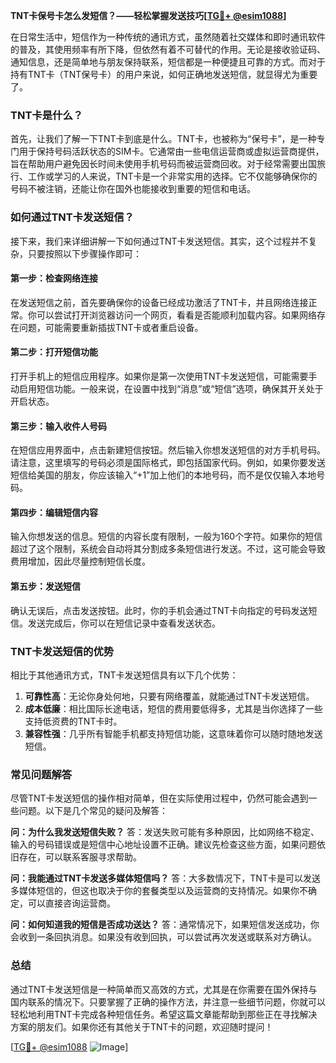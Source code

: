 **TNT卡保号卡怎么发短信？——轻松掌握发送技巧[[TG💪+ @esim1088](https://t.me/s/esim1088)]**

在日常生活中，短信作为一种传统的通讯方式，虽然随着社交媒体和即时通讯软件的普及，其使用频率有所下降，但依然有着不可替代的作用。无论是接收验证码、通知信息，还是简单地与朋友保持联系，短信都是一种便捷且可靠的方式。而对于持有TNT卡（TNT保号卡）的用户来说，如何正确地发送短信，就显得尤为重要了。

### TNT卡是什么？

首先，让我们了解一下TNT卡到底是什么。TNT卡，也被称为“保号卡”，是一种专门用于保持号码活跃状态的SIM卡。它通常由一些电信运营商或虚拟运营商提供，旨在帮助用户避免因长时间未使用手机号码而被运营商回收。对于经常需要出国旅行、工作或学习的人来说，TNT卡是一个非常实用的选择。它不仅能够确保你的号码不被注销，还能让你在国外也能接收到重要的短信和电话。

### 如何通过TNT卡发送短信？

接下来，我们来详细讲解一下如何通过TNT卡发送短信。其实，这个过程并不复杂，只要按照以下步骤操作即可：

#### 第一步：检查网络连接

在发送短信之前，首先要确保你的设备已经成功激活了TNT卡，并且网络连接正常。你可以尝试打开浏览器访问一个网页，看看是否能顺利加载内容。如果网络存在问题，可能需要重新插拔TNT卡或者重启设备。

#### 第二步：打开短信功能

打开手机上的短信应用程序。如果你是第一次使用TNT卡发送短信，可能需要手动启用短信功能。一般来说，在设置中找到“消息”或“短信”选项，确保其开关处于开启状态。

#### 第三步：输入收件人号码

在短信应用界面中，点击新建短信按钮。然后输入你想发送短信的对方手机号码。请注意，这里填写的号码必须是国际格式，即包括国家代码。例如，如果你要发送短信给美国的朋友，你应该输入“+1”加上他们的本地号码，而不是仅仅输入本地号码。

#### 第四步：编辑短信内容

输入你想发送的信息。短信的内容长度有限制，一般为160个字符。如果你的短信超过了这个限制，系统会自动将其分割成多条短信进行发送。不过，这可能会导致费用增加，因此尽量控制短信长度。

#### 第五步：发送短信

确认无误后，点击发送按钮。此时，你的手机会通过TNT卡向指定的号码发送短信。发送完成后，你可以在短信记录中查看发送状态。

### TNT卡发送短信的优势

相比于其他通讯方式，TNT卡发送短信具有以下几个优势：

1. **可靠性高**：无论你身处何地，只要有网络覆盖，就能通过TNT卡发送短信。
2. **成本低廉**：相比国际长途电话，短信的费用要低得多，尤其是当你选择了一些支持低资费的TNT卡时。
3. **兼容性强**：几乎所有智能手机都支持短信功能，这意味着你可以随时随地发送短信。

### 常见问题解答

尽管TNT卡发送短信的操作相对简单，但在实际使用过程中，仍然可能会遇到一些问题。以下是几个常见的疑问及解答：

**问：为什么我发送短信失败？**
答：发送失败可能有多种原因，比如网络不稳定、输入的号码错误或是短信中心地址设置不正确。建议先检查这些方面，如果问题依旧存在，可以联系客服寻求帮助。

**问：我能通过TNT卡发送多媒体短信吗？**
答：大多数情况下，TNT卡是可以发送多媒体短信的，但这也取决于你的套餐类型以及运营商的支持情况。如果你不确定，可以直接咨询运营商。

**问：如何知道我的短信是否成功送达？**
答：通常情况下，如果短信发送成功，你会收到一条回执消息。如果没有收到回执，可以尝试再次发送或联系对方确认。

### 总结

通过TNT卡发送短信是一种简单而又高效的方式，尤其是在你需要在国外保持与国内联系的情况下。只要掌握了正确的操作方法，并注意一些细节问题，你就可以轻松地利用TNT卡完成各种短信任务。希望这篇文章能帮助到那些正在寻找解决方案的朋友们。如果你还有其他关于TNT卡的问题，欢迎随时提问！

[[TG💪+ @esim1088](https://t.me/s/esim1088) ![Image](https://i.postimg.cc/4NQfJmqS/Snipaste-2025-05-13-00-14-12.png)]